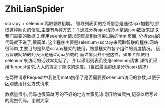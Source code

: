 # ZhiLianSpider
scrrapy + selenium爬取智联招聘。
智联列表页的招聘信息是通过ajax加载的,抓取这种网页的信息,主要有两种方式：
    1.通过分析ajax请求url拿到json数据来提取我们需要的数据
    2.使用selenium请求网页拿到js渲染过后的html页面.
分析axaj的代码就不说了,很简单.
这个程序主要是selenium+scrapy来爬取智联的程序.网站很简单,主要目的是熟悉scrapy框架的使用，熟悉框架的各个组件的调度情况。
因为智联网站的列表页是通过ajax加载的,而详情页并不是这样，如果全部使用selenium来访问的话效率太低了。
所以采用列表页使用selenium请求,详情页采用Request请求,大大的提高了爬取的速度。（当然最高的还是分析ajax请求）

在两种请求Request中我使用mata携带了是否需要要selenium访问的参数,以便于区别使用什么方式请求.

数据量很小,代码也很简单,写的不好的地方大家见谅.刚开始做爬虫,记录以后写过的爬虫代码。谢谢大家
